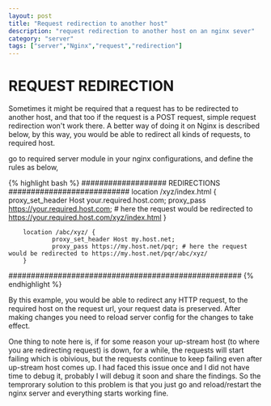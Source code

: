 ```yaml
---
layout: post
title: "Request redirection to another host"
description: "request redirection to another host on an nginx sever"
category: "server"
tags: ["server","Nginx","request","redirection"]
---
```

REQUEST REDIRECTION
===============================

Sometimes it might be required that a request has to be redirected to another host, and that too if the request is a POST request, simple request redirection won't work there. A better way of doing it on Nginx is described below, by this way, you would be able to redirect all kinds of requests, to required host.

go to required server module in your nginx configurations, and define the rules as below,

{% highlight bash %}
################### REDIRECTIONS  ###########################
        location /xyz/index.html {
                proxy_set_header Host your.required.host.com;
                proxy_pass https://your.required.host.com; # here the request would be redirected to https://your.required.host.com/xyz/index.html
        }

        location /abc/xyz/ {
                proxy_set_header Host my.host.net;
                proxy_pass https://my.host.net/pqr; # here the request would be redirected to https://my.host.net/pqr/abc/xyz/
        }
####################################################
{% endhighlight %}

By this example, you would be able to redirect any HTTP request, to the required host on the request url, your request data is preserved. After making changes you need to reload server config for the changes to take effect.

One thing to note here is, if for some reason your up-stream host (to where you are redirecting request) is down, for a while, the requests will start failing which is obivious, but the requests continue to keep failing even after up-stream host comes up. I had faced this issue once and I did not have time to debug it, probably I will debug it soon and share the findings. So the temprorary solution to this problem is that you just go and reload/restart the nginx server and everything starts working fine.

